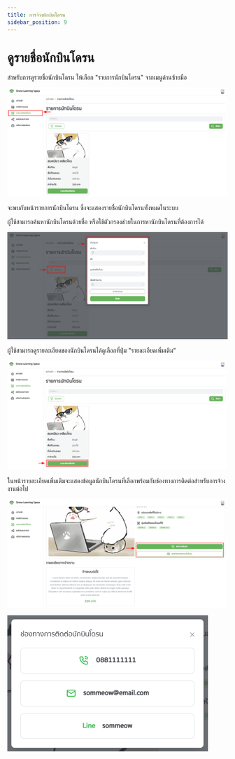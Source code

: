 ```yaml
---
title: การจ้างนักบินโดรน
sidebar_position: 9
---
```


# ดูรายชื่อนักบินโดรน

สำหรับการดูรายชื่อนักบินโดรน ให้เลือก "รายการนักบินโดรน" จากเมนูด้านซ้ายมือ

![เมนูนักบินโดรน](../static/img/docs/hire-drone-owner/1.png "เมนูนักบินโดรน")

จะพบกับหน้ารายการนักบินโดรน ซึ่งจะแสดงรายชื่อนักบินโดรนทั้งหมดในระบบ

ผู้ใช้สามารถค้นหานักบินโดรนด้วยชื่อ หรือใช้ตัวกรองช่วยในการหานักบินโดรนที่ต้องการได้

![หน้ารายการนักบินโดรน](../static/img/docs/hire-drone-owner/2.png "หน้ารายการนักบินโดรน")

ผู้ใช้สามารถดูรายละเอียดของนักบินโดรนได้ดูเลือกที่ปุ่ม "รายละเอียดเพิ่มเติม"

![หน้ารายการนักบินโดรน](../static/img/docs/hire-drone-owner/3.png "หน้ารายการนักบินโดรน")

ในหน้ารายละเอียดเพิ่มเติมจะแสดงข้อมูลนักบินโดรนที่เลือกพร้อมกับช่องทางการติดต่อสำหรับการจ้างงานต่อไป

![หน้ารายการนักบินโดรน](../static/img/docs/hire-drone-owner/4.png "หน้ารายการนักบินโดรน")

![หน้ารายการนักบินโดรน](../static/img/docs/hire-drone-owner/5.png "หน้ารายการนักบินโดรน")
